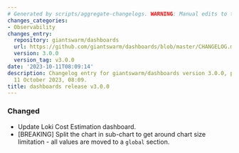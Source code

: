 ```yaml
---
# Generated by scripts/aggregate-changelogs. WARNING: Manual edits to this files will be overwritten.
changes_categories:
- Observability
changes_entry:
  repository: giantswarm/dashboards
  url: https://github.com/giantswarm/dashboards/blob/master/CHANGELOG.md#300---2023-10-11
  version: 3.0.0
  version_tag: v3.0.0
date: '2023-10-11T08:09:14'
description: Changelog entry for giantswarm/dashboards version 3.0.0, published on
  11 October 2023, 08:09.
title: dashboards release v3.0.0
---
```


### Changed
- Update Loki Cost Estimation dashboard.
- [BREAKING] Split the chart in sub-chart to get around chart size limitation - all values are moved to a
  `global` section.
